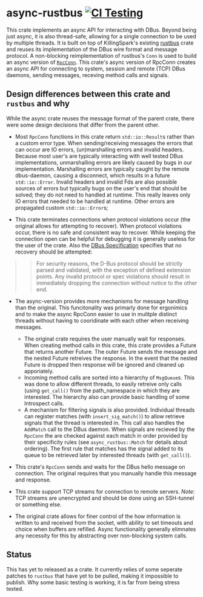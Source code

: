 # async-rustbus [![CI Testing](https://github.com/cmaves/async-rustbus/actions/workflows/action.yaml/badge.svg)](https://github.com/cmaves/async-rustbus/actions/workflows/action.yaml)
This crate implements an async API for interacting with DBus. 
Beyond being just async, it is also thread-safe, allowing for a single connection to be used by multiple threads.
It is built on top of KillingSpark's existing [rustbus](https://github.com/KillingSpark/rustbus) crate 
and reuses its implementation of the DBus wire format and message protocol.
A non-blocking reimplementation of rustbus's `Conn` is used to build an async version of [`RpcConn`](https://docs.rs/rustbus/0.12.0/rustbus/connection/rpc_conn/struct.RpcConn.html).
This crate's async version of RpcConn creates an async API for connecting to system, session and remote (TCP) DBus daemons, sending messages, receving method calls and signals.
## Design differences between this crate and `rustbus` and why
While the async crate reuses the message format of the parent crate, there were some design decisions that differ from the parent other.

* Most `RpcConn` functions in this crate return `std::io::Result`s rather than a custom error type. 
When sending/receiving messages the errors that can occur are IO errors, (un)marshalling errors and invalid headers.
Because most user's are typically interacting with well tested DBus implementations, unmarshalling errors are likely caused by bugs in our implementation.
Marshalling errors are typically caught by the remote dbus-daemon, causing a disconnect, which results in a future `std::io::Error`.
Invalid headers and invalid Fds are also possible sources of errors but typically bugs on the user's end that should be solved; 
they do not need to handled at runtime.
This really leaves only IO errors that needed to be handled at runtime. Other errors are propagated custom `std::io::Error`s;

* This crate terminates connections when protocol violations occur (the original allows for attempting to recover). 
When protocol violations occur, there is no safe and consistent way to recover. While keeping the connection open can be helpful for debugging
it is generally useless for the user of the crate. 
Also the [DBus Specification](https://dbus.freedesktop.org/doc/dbus-specification.html#message-protocol-handling-invalid) specifies that no recovery should be attempted:
>> For security reasons, the D-Bus protocol should be strictly parsed and validated, with the exception of defined extension points. 
>> Any invalid protocol or spec violations should result in immediately dropping the connection without notice to the other end. 

* The async-version provides more mechanisms for message handling than the original. This funcitonality was primarly done
for ergonimics and to make the async RpcConn easier to use in mulitple distinct threads without having to cooridinate with each other when receiving messages.

  * The original crate requires the user manually wait for responses. 
When creating method calls in this crate, this crate provides a Future that returns another Future.
The outer Future sends the message and the nested Future retreives the response.
In the event that the nested Future is dropped then response will be ignored and cleaned up apporiately.
  * Incoming method calls are sorted into a hierarchy of `MsgQueue`s. This was done to allow different threads,
    to easily retreive only calls (using `get_call()` from the path_namespace in which they are interested. 
    The hierarchy also can provide basic handling of some Introspect calls.
  * A mechanism for filtering signals is also provided. Individual threads can register matches (with `insert_sig_match()`) to allow
    retrieve signals that the thread is interested in. This call also handles the `AddMatch` call to the DBus daemon.
    When signals are recieved by the `RpcConn` the are checked against each match 
    in order provided by their specificity rules (see `async_rustbus::Match` for details about ordering). The first rule that matches
    has the signal added to its queue to be retrieved later by interested threads (with `get_call()`).
    

* This crate's `RpcConn` sends and waits for the DBus hello message on connection.
The original requires that you manually handle this message and response.

* This crate support TCP streams for connection to remote servers. 
*Note:* TCP streams are unencrypted and should be done using an SSH-tunnel or something else.

* The original crate allows for finer control of the how information is written to and received from the socket, 
with ability to set timeouts and choice when buffers are refilled.
Async functionality generally elimnates any necessity for this by abstracting over non-blocking system calls. 

## Status
This has yet to released as a crate. It currently relies of some seperate patches to `rustbus` that have yet to be pulled, making it impossible to publish.
Why some basic testing is working, it is far from being stress tested.
